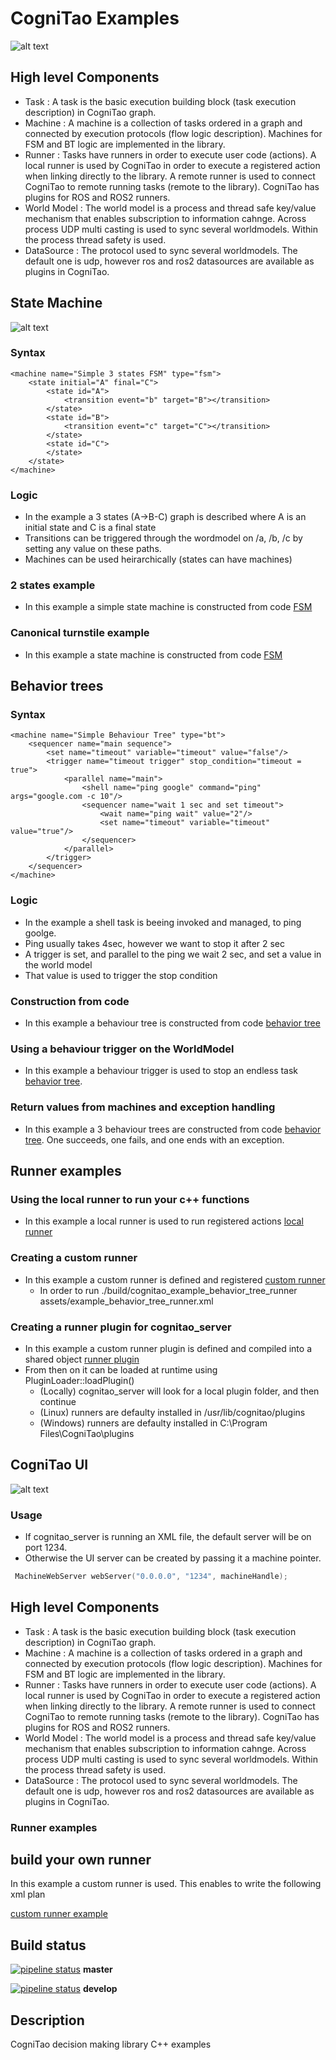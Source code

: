 # CogniTao Examples
![alt text](assets/images/bt.png "CogniTao Behaviour Tree")


## High level Components 
* Task : A task is the basic execution building block (task execution description) in CogniTao graph.
* Machine : A machine is a collection of tasks ordered in a graph and connected by execution protocols (flow logic description). Machines for FSM and BT logic are implemented in the library. 
* Runner : Tasks have runners in order to execute user code (actions). A local runner is used
by CogniTao in order to execute a registered action when linking directly to the library.
A remote runner is used to connect CogniTao to remote running tasks (remote to the library).
CogniTao has plugins for ROS and ROS2 runners.   
* World Model :  The world model is a process and thread safe key/value mechanism that enables subscription to information cahnge. 
Across process UDP multi casting is used to sync several worldmodels. Within the process thread safety is used. 
* DataSource : The protocol used to sync several worldmodels. The default one is udp, however ros and ros2 datasources are available as plugins in CogniTao.


## State Machine
![alt text](assets/images/FSM.jpeg "CogniTao FSM")

### Syntax
```
<machine name="Simple 3 states FSM" type="fsm">
	<state initial="A" final="C">
		<state id="A">
			<transition event="b" target="B"></transition>
		</state>
		<state id="B">
			<transition event="c" target="C"></transition>
		</state>
		<state id="C">
		</state>
	</state>
</machine>
```
### Logic
* In the example a 3 states (A->B-C) graph is described where A is an initial state and C is a final state
* Transitions can be triggered through the wordmodel on /a, /b, /c by setting any value on these paths. 
* Machines can be used heirarchically (states can have machines)


### 2 states example
* In this example a simple state machine is constructed from code [FSM](src/example_state_machine.cpp)


### Canonical turnstile example
* In this example a state machine is constructed from code [FSM](src/example_state_machine_turnstile.cpp)

## Behavior trees
### Syntax
```
<machine name="Simple Behaviour Tree" type="bt">
    <sequencer name="main sequence">
        <set name="timeout" variable="timeout" value="false"/>
        <trigger name="timeout trigger" stop_condition="timeout = true">
            <parallel name="main">
                <shell name="ping google" command="ping" args="google.com -c 10"/>
                <sequencer name="wait 1 sec and set timeout">
                    <wait name="ping wait" value="2"/>
                    <set name="timeout" variable="timeout" value="true"/>
                </sequencer>
            </parallel>
        </trigger>
    </sequencer>
</machine>
```
### Logic
* In the example a shell task is beeing invoked and managed, to ping goolge.
* Ping usually takes 4sec, however we want to stop it after 2 sec
* A trigger is set, and parallel to the ping we wait 2 sec, and set a value in the world model
* That value is used to trigger the stop condition

### Construction from code 
* In this example a behaviour tree is constructed from code [behavior tree](src/example_behavior_tree_construction.cpp)

### Using a behaviour trigger on the WorldModel  
* In this example a behaviour trigger is used to stop an endless task [behavior tree](src/example_behavior_tree_trigger.cpp). 

### Return values from machines and exception handling  
* In this example a 3 behaviour trees are constructed from code [behavior tree](src/example_behavior_tree_return_exceptions.cpp). One succeeds, one fails, and one ends with an exception. 

## Runner examples 
### Using the local runner to run your c++ functions 
* In this example a local runner is used to run  registered actions [local runner](src/example_behavior_tree_user_actions.cpp)

### Creating a custom runner
* In this example a custom runner is defined and registered [custom runner](src/example_behavior_tree_runner.cpp)
  * In order to run ./build/cognitao_example_behavior_tree_runner assets/example_behavior_tree_runner.xml 

### Creating a runner plugin for cognitao_server
* In this example a custom runner plugin is defined and compiled into a shared object [runner plugin](src/example_runner_plugin.cpp)
* From then on it can be loaded at runtime using PluginLoader::loadPlugin()
  * (Locally) cognitao_server will look for a local plugin folder, and then continue
  * (Linux) runners are defaulty installed in /usr/lib/cognitao/plugins 
  * (Windows) runners are defaulty installed in C:\Program Files\CogniTao\plugins 

## CogniTao UI
![alt text](assets/images/UI.png "CogniTao User Interface")
### Usage
* If cognitao_server is running an XML file, the default server will be on port 1234.
* Otherwise the UI server can be created by passing it a machine pointer.
```C++
 MachineWebServer webServer("0.0.0.0", "1234", machineHandle);
```


## High level Components 
* Task : A task is the basic execution building block (task execution description) in CogniTao graph.
* Machine : A machine is a collection of tasks ordered in a graph and connected by execution protocols (flow logic description). Machines for FSM and BT logic are implemented in the library. 
* Runner : Tasks have runners in order to execute user code (actions). A local runner is used
by CogniTao in order to execute a registered action when linking directly to the library.
A remote runner is used to connect CogniTao to remote running tasks (remote to the library).
CogniTao has plugins for ROS and ROS2 runners.   
* World Model :  The world model is a process and thread safe key/value mechanism that enables subscription to information cahnge. 
Across process UDP multi casting is used to sync several worldmodels. Within the process thread safety is used. 
* DataSource : The protocol used to sync several worldmodels. The default one is udp, however ros and ros2 datasources are available as plugins in CogniTao.

### Runner examples 
## build your own runner 
In this example a custom runner is used. This enables to write the following xml plan 

[custom runner example](src/example_behavior_tree_runner.cpp)

## Build status
[![pipeline status](https://git.cogni.io/cognitao/cognitao_examples/badges/master/pipeline.svg)](https://git.cogni.io/cognitao/cognitao_examples/commits/master) **master**

[![pipeline status](https://git.cogni.io/cognitao/cognitao_examples/badges/develop/pipeline.svg)](https://git.cogni.io/cognitao/cognitao_examples/commits/master) **develop**

## Description
CogniTao decision making library C++ examples